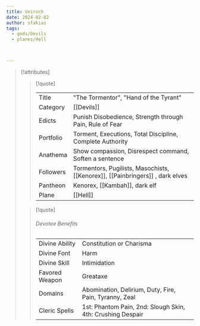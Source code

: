 ```yaml
---
title: Veiroch
date: 2024-02-02
author: sfakias
tags:
  - gods/Devils
  - planes/Hell



---
```

> [!attributes]
> 
> > [!quote]
> >
> > | | |
> > | --- | --- |
> > | Title | "The Tormentor", "Hand of the Tyrant" |
> > | Category | [[Devils]] |
> > | Edicts | Punish Disobedience, Strength through Pain, Rule of Fear |
> > | Portfolio | Torment, Executions, Total Discipline, Complete Authority |
> > | Anathema | Show compassion, Disrespect command, Soften a sentence |
> > | Followers | Tormentors, Pugilists, Masochists, [[Kenorex]], [[Painbringers]] , dark elves |
> > | Pantheon | Kenorex, [[Kambah]], dark elf |
> > | Plane | [[Hell]] |
>
> > [!quote]
> > 
> > ###### Devotee Benefits
> > | | |
> > | --- | --- |
> > | Divine Ability | Constitution or Charisma |
> > | Divine Font | Harm |
> > | Divine Skill | Intimidation |
> > | Favored Weapon | Greataxe |
> > | Domains | Abomination, Delirium, Duty, Fire, Pain, Tyranny, Zeal |
> > | Cleric Spells | 1st: Phantom Pain, 2nd: Slough Skin, 4th: Crushing Despair |
